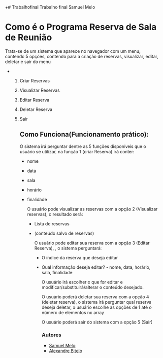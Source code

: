 +# Trabalhofinal
Trabalho final Samuel Melo

## <h1>Como é o Programa Reserva de Sala de Reunião</h1>
 Trata-se de um sistema que aparece no navegador com um menu, contendo 5 opções, contendo para a criação de reservas, visualizar, editar, deletar e sair do menu
- 1. Criar Reservas
  2. Visualizar Reservas
  3. Editar Reserva
  4. Deletar Reserva
  5. Sair
 
     ### <h2>Como Funciona(Funcionamento prático):</h2>
     O sistema irá perguntar dentre as 5 funções disponíveis que o usuário se utilizar, na função 1 (criar Reserva) irá conter:
     - nome
     - data
     - sala
     - horário
     - finalidade

       O usuário pode visualizar as reservas com a opção 2 (Visualizar reservas), o resultado será:
       - Lista de reservas
       - (conteúdo salvo de reservas)
      
         O usuário pode editar sua reserva com a opção 3 (Editar Reserva), , o sistema perguntará:
         - O índice da reserva que deseja editar 
         - Qual informação deseja editar? - nome, data, horário, sala, finalidade
        
           O usuário irá escolher o que for editar e modificar/substituirá/alterar o conteúdo desejado.

           O usuário poderá deletar sua reserva com a opção 4 (deletar reserva), o sistema irá perguntar qual reserva deseja deletar, o usuário escolhe as opções de 1 até o número de elementos no array

           O usuário poderá sair do sistema com a opção 5 (Sair)

           ### Autores
           - [Samuel Melo](https://github.com/leumasmelo)
           - [Alexandre Bitelo](https://github.com/AlexandreBitelo/AlexandreBitelo)

